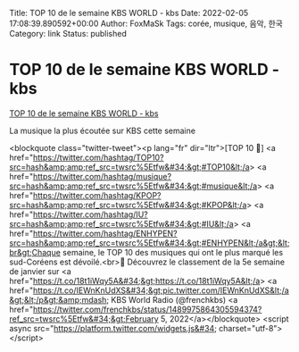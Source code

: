 Title: TOP 10 de le semaine KBS WORLD - kbs
Date: 2022-02-05 17:08:39.890592+00:00
Author: FoxMaSk 
Tags: corée, musique, 음악, 한국
Category: link
Status: published


# TOP 10 de le semaine KBS WORLD - kbs

[TOP 10 de le semaine KBS WORLD - kbs](http://world.kbs.co.kr/service/musictop10.htm?lang=f)

La musique la plus écoutée sur KBS cette semaine

&lt;blockquote class=&#34;twitter-tweet&#34;&gt;&lt;p lang=&#34;fr&#34; dir=&#34;ltr&#34;&gt;[TOP 10 🎵] &lt;a href=&#34;https://twitter.com/hashtag/TOP10?src=hash&amp;amp;ref_src=twsrc%5Etfw&#34;&gt;#TOP10&lt;/a&gt; &lt;a href=&#34;https://twitter.com/hashtag/musique?src=hash&amp;amp;ref_src=twsrc%5Etfw&#34;&gt;#musique&lt;/a&gt; &lt;a href=&#34;https://twitter.com/hashtag/KPOP?src=hash&amp;amp;ref_src=twsrc%5Etfw&#34;&gt;#KPOP&lt;/a&gt; &lt;a href=&#34;https://twitter.com/hashtag/IU?src=hash&amp;amp;ref_src=twsrc%5Etfw&#34;&gt;#IU&lt;/a&gt; &lt;a href=&#34;https://twitter.com/hashtag/ENHYPEN?src=hash&amp;amp;ref_src=twsrc%5Etfw&#34;&gt;#ENHYPEN&lt;/a&gt;&lt;br&gt;Chaque semaine, le TOP 10 des musiques qui ont le plus marqué les sud-Coréens est dévoilé.&lt;br&gt;📣 Découvrez le classement de la 5e semaine de janvier sur &lt;a href=&#34;https://t.co/18t1iWqy5A&#34;&gt;https://t.co/18t1iWqy5A&lt;/a&gt; &lt;a href=&#34;https://t.co/IEWnKnUdXS&#34;&gt;pic.twitter.com/IEWnKnUdXS&lt;/a&gt;&lt;/p&gt;&amp;mdash; KBS World Radio (@frenchkbs) &lt;a href=&#34;https://twitter.com/frenchkbs/status/1489975864305594374?ref_src=twsrc%5Etfw&#34;&gt;February 5, 2022&lt;/a&gt;&lt;/blockquote&gt; &lt;script async src=&#34;https://platform.twitter.com/widgets.js&#34; charset=&#34;utf-8&#34;&gt;&lt;/script&gt;